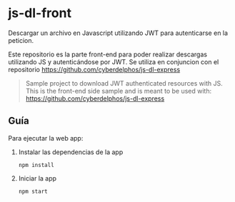 # js-dl-front

Descargar un archivo en Javascript utilizando JWT para autenticarse en la peticion.

Este repositorio es la parte front-end para poder realizar descargas utilizando JS y autenticándose por JWT. 
Se utiliza en conjuncion con el repositorio https://github.com/cyberdelphos/js-dl-express

> Sample project to download JWT authenticated resources with JS.
> This is the front-end side sample and is meant to be used with: https://github.com/cyberdelphos/js-dl-express

## Guía
Para ejecutar la web app:

1) Instalar las dependencias de la app

    ```
    npm install
    ```
2) Iniciar la app
    ```
    npm start
    ```
